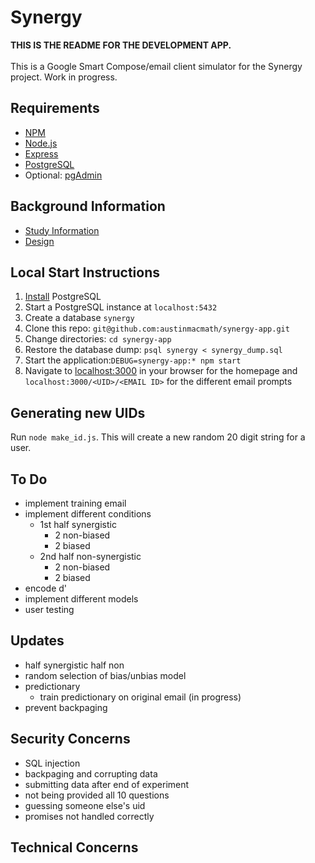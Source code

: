 # Synergy
**THIS IS THE README FOR THE DEVELOPMENT APP.**<br><br>
This is a Google Smart Compose/email client simulator for the Synergy project. Work in progress.

## Requirements
* [NPM](https://www.npmjs.com/)
* [Node.js](https://nodejs.org/en/)
* [Express](https://expressjs.com/)
* [PostgreSQL](https://www.postgresql.org/)
* Optional: [pgAdmin](https://www.pgadmin.org/)

## Background Information
* [Study Information](https://docs.google.com/document/d/1pITKxX8v58MLusvwPeIaSM7F8YYrLQISV1gCkjubNV0)
* [Design](https://docs.google.com/document/d/1poJQO2GKQ6j3X6-B_ka_6YI4fTV3rGEd9f98XrYKm0M)

## Local Start Instructions
1. [Install](https://www.postgresql.org/download/) PostgreSQL
2. Start a PostgreSQL instance at `localhost:5432`
3. Create a database `synergy` 
4. Clone this repo: `git@github.com:austinmacmath/synergy-app.git`
5. Change directories: `cd synergy-app`
6. Restore the database dump: `psql synergy < synergy_dump.sql`
7. Start the application:`DEBUG=synergy-app:* npm start`
8. Navigate to [localhost:3000](http://localhost:3000) in your browser for the homepage and `localhost:3000/<UID>/<EMAIL ID>` for the different email prompts

## Generating new UIDs
Run `node make_id.js`. This will create a new random 20 digit string for a user. 

## To Do
* implement training email
* implement different conditions
    * 1st half synergistic
        * 2 non-biased
        * 2 biased
    * 2nd half non-synergistic
        * 2 non-biased
        * 2 biased
* encode d'
* implement different models
* user testing

## Updates
* half synergistic half non
* random selection of bias/unbias model
* predictionary
    * train predictionary on original email (in progress)
* prevent backpaging

## Security Concerns
* SQL injection
* backpaging and corrupting data
* submitting data after end of experiment
* not being provided all 10 questions
* guessing someone else's uid
* promises not handled correctly

## Technical Concerns
